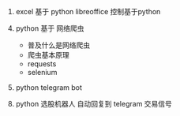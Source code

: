 1. excel 基于 python 
    libreoffice 控制基于python
<!-- 3. python 基于 金融学 -->
<!-- - black scholes  -->
4. python 基于 网络爬虫
    - 普及什么是网络爬虫
    - 爬虫基本原理
    - requests
    - selenium 

5. python telegram bot
<!-- 6. python optimazation -->
<!-- 7. python 自动化交易机器人 -->


8. python 选股机器人 
    自动回复到 telegram 交易信号